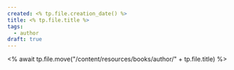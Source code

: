 ```yaml
---
created: <% tp.file.creation_date() %>
title: <% tp.file.title %>
tags:
  - author
draft: true
---
```


<% await tp.file.move("/content/resources/books/author/" + tp.file.title) %>